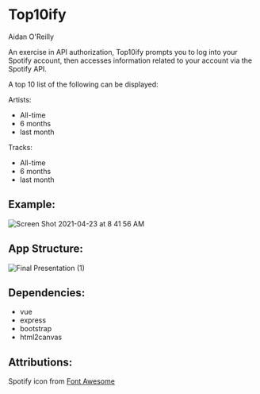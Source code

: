 # Top10ify

Aidan O'Reilly

An exercise in API authorization, Top10ify prompts you to log into your Spotify account, then accesses information related to your account via the Spotify API. 

A top 10 list of the following can be displayed:

Artists:
- All-time
- 6 months
- last month

Tracks:
- All-time
- 6 months
- last month

## Example:

![Screen Shot 2021-04-23 at 8 41 56 AM](https://user-images.githubusercontent.com/77300405/115888833-9b7ca000-a410-11eb-86ec-cd59ba03e65d.png)

## App Structure:

![Final Presentation (1)](https://user-images.githubusercontent.com/77300405/116904545-1147ef00-abfb-11eb-85dd-beeea76476b3.png)

## Dependencies:

- vue
- express
- bootstrap
- html2canvas

## Attributions:

Spotify icon from [Font Awesome](https://fontawesome.com/license/free)
